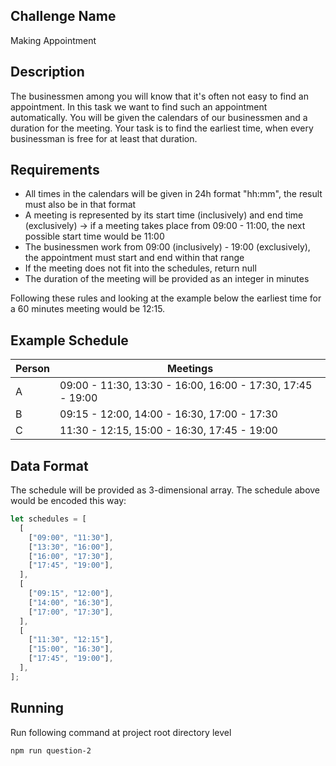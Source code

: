 ## Challenge Name

Making Appointment

## Description

The businessmen among you will know that it's often not easy to find an appointment. In this task we want to find such an appointment automatically. You will be given the calendars of our businessmen and a duration for the meeting. Your task is to find the earliest time, when every businessman is free for at least that duration.

## Requirements

- All times in the calendars will be given in 24h format "hh:mm", the result must also be in that format
- A meeting is represented by its start time (inclusively) and end time (exclusively) -> if a meeting takes place from 09:00 - 11:00, the next possible start time would be 11:00
- The businessmen work from 09:00 (inclusively) - 19:00 (exclusively), the appointment must start and end within that range
- If the meeting does not fit into the schedules, return null
- The duration of the meeting will be provided as an integer in minutes

Following these rules and looking at the example below the earliest time for a 60 minutes meeting would be 12:15.

## Example Schedule

| Person | Meetings                                                   |
| ------ | ---------------------------------------------------------- |
| A      | 09:00 - 11:30, 13:30 - 16:00, 16:00 - 17:30, 17:45 - 19:00 |
| B      | 09:15 - 12:00, 14:00 - 16:30, 17:00 - 17:30                |
| C      | 11:30 - 12:15, 15:00 - 16:30, 17:45 - 19:00                |

## Data Format

The schedule will be provided as 3-dimensional array. The schedule above would be encoded this way:

```javascript
let schedules = [
  [
    ["09:00", "11:30"],
    ["13:30", "16:00"],
    ["16:00", "17:30"],
    ["17:45", "19:00"],
  ],
  [
    ["09:15", "12:00"],
    ["14:00", "16:30"],
    ["17:00", "17:30"],
  ],
  [
    ["11:30", "12:15"],
    ["15:00", "16:30"],
    ["17:45", "19:00"],
  ],
];
```

## Running

Run following command at project root directory level

    npm run question-2
